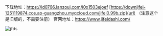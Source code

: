 下载地址：https://ld0766.lanzouj.com/i0x1503ejoef
[https://downjifei-1251119874.cos.ap-guangzhou.myqcloud.com/jifei0.99b.zip](url)
（注意这个是旧版的，不需要注册）
官网地址：https://www.jifeidashi.com/

![jfds](https://github.com/ldpc520/ldpc520.github.io/assets/62380221/05dfb3b2-bf2a-4490-b8a9-54850e57026b)

